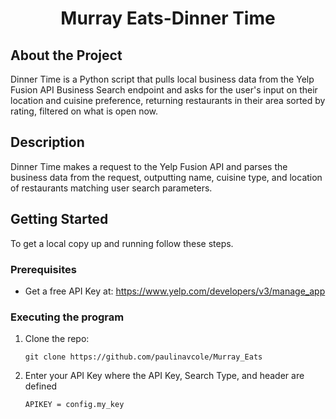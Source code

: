 <h1 align="center">Murray Eats-Dinner Time</h1>

## About the Project
Dinner Time is a Python script that pulls local business data from the Yelp Fusion API Business Search
endpoint and asks for the user's input on their location and cuisine preference, returning restaurants in 
their area sorted by rating, filtered on what is open now. 

## Description

Dinner Time makes a request to the Yelp Fusion API and parses the business data from the request,
outputting name, cuisine type, and location of restaurants matching user search parameters.

## Getting Started

To get a local copy up and running follow these steps.

### Prerequisites

- Get a free API Key at:
  https://www.yelp.com/developers/v3/manage_app

### Executing the program
1. Clone the repo:

    `git clone https://github.com/paulinavcole/Murray_Eats`

2. Enter your API Key where the API Key, Search Type, and header are defined
     
     `APIKEY = config.my_key`
